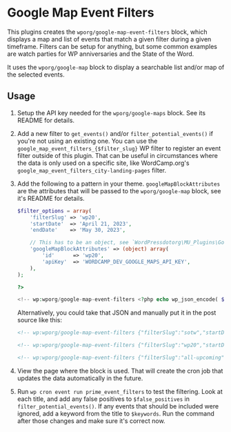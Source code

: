 # Google Map Event Filters

This plugins creates the `wporg/google-map-event-filters` block, which displays a map and list of events that match a given filter during a given timeframe. Filters can be setup for anything, but some common examples are watch parties for WP anniversaries and the State of the Word.

It uses the `wporg/google-map` block to display a searchable list and/or map of the selected events.


## Usage

1. Setup the API key needed for the `wporg/google-maps` block. See its README for details.
1. Add a new filter to `get_events()` and/or `filter_potential_events()` if you're not using an existing one. You can use the `google_map_event_filters_{$filter_slug}` WP filter to register  an event filter outside of this plugin. That can be useful in circumstances where the data is only used on a specific site, like WordCamp.org's `google_map_event_filters_city-landing-pages` filter.
1. Add the following to a pattern in your theme. `googleMapBlockAttributes` are the attributes that will be passed to the `wporg/google-map` block, see it's README for details.

	```php
	$filter_options = array(
		'filterSlug' => 'wp20',
		'startDate'  => 'April 21, 2023',
		'endDate'    => 'May 30, 2023',

		// This has to be an object, see `WordPressdotorg\MU_Plugins\Google_Map_Event_Filters\render()`.
		'googleMapBlockAttributes' => (object) array(
			'id'      => 'wp20',
			'apiKey'  => 'WORDCAMP_DEV_GOOGLE_MAPS_API_KEY',
		),
	);

	?>

	<!-- wp:wporg/google-map-event-filters <?php echo wp_json_encode( $filter_options ); ?> /-->
	```

	Alternatively, you could take that JSON and manually put it in the post source like this:

	```html
	<!-- wp:wporg/google-map-event-filters {"filterSlug":"sotw","startDate":"December 10, 2023","endDate":"January 12, 2024","googleMapBlockAttributes":{"id":"sotw-2023","apiKey":"WORDCAMP_DEV_GOOGLE_MAPS_API_KEY"}} /-->

	<!-- wp:wporg/google-map-event-filters {"filterSlug":"wp20","startDate":"April 21, 2023","endDate":"May 30, 2023","googleMapBlockAttributes":{"id":"wp20","apiKey":"WORDCAMP_DEV_GOOGLE_MAPS_API_KEY"}} /-->

	<!-- wp:wporg/google-map-event-filters {"filterSlug":"all-upcoming","googleMapBlockAttributes":{"id":"all-upcoming-map","apiKey":"WORDCAMP_DEV_GOOGLE_MAPS_API_KEY"}} /-->
	```
1. View the page where the block is used. That will create the cron job that updates the data automatically in the future.
1. Run `wp cron event run prime_event_filters` to test the filtering. Look at each title, and add any false positives to `$false_positives` in `filter_potential_events()`. If any events that should be included were ignored, add a keyword from the title to `$keywords`. Run the command after those changes and make sure it's correct now.
